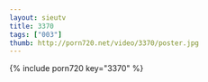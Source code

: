 ```yaml
--- 
layout: sieutv
title: 3370
tags: ["003"]
thumb: http://porn720.net/video/3370/poster.jpg
---
```

{% include porn720 key="3370" %} 
